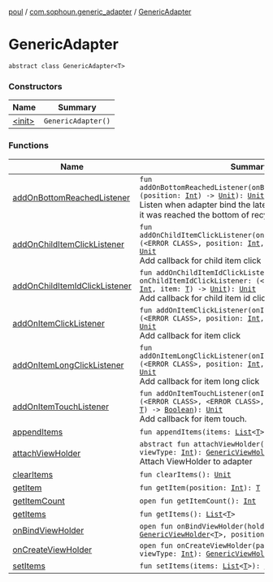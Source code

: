 [poul](../../index.md) / [com.sophoun.generic_adapter](../index.md) / [GenericAdapter](./index.md)

# GenericAdapter

`abstract class GenericAdapter<T>`

### Constructors

| Name | Summary |
|---|---|
| [&lt;init&gt;](-init-.md) | `GenericAdapter()` |

### Functions

| Name | Summary |
|---|---|
| [addOnBottomReachedListener](add-on-bottom-reached-listener.md) | `fun addOnBottomReachedListener(onBottomReachedListener: (position: `[`Int`](https://kotlinlang.org/api/latest/jvm/stdlib/kotlin/-int/index.html)`) -> `[`Unit`](https://kotlinlang.org/api/latest/jvm/stdlib/kotlin/-unit/index.html)`): `[`Unit`](https://kotlinlang.org/api/latest/jvm/stdlib/kotlin/-unit/index.html)<br>Listen when adapter bind the latest item to view. It means it was reached the bottom of recycler view. |
| [addOnChildItemClickListener](add-on-child-item-click-listener.md) | `fun addOnChildItemClickListener(onChildItemClickListener: (<ERROR CLASS>, position: `[`Int`](https://kotlinlang.org/api/latest/jvm/stdlib/kotlin/-int/index.html)`, item: `[`T`](index.md#T)`) -> `[`Unit`](https://kotlinlang.org/api/latest/jvm/stdlib/kotlin/-unit/index.html)`): `[`Unit`](https://kotlinlang.org/api/latest/jvm/stdlib/kotlin/-unit/index.html)<br>Add callback for child item click |
| [addOnChildItemIdClickListener](add-on-child-item-id-click-listener.md) | `fun addOnChildItemIdClickListener(childId: `[`Int`](https://kotlinlang.org/api/latest/jvm/stdlib/kotlin/-int/index.html)`, onChildItemIdClickListener: (<ERROR CLASS>, position: `[`Int`](https://kotlinlang.org/api/latest/jvm/stdlib/kotlin/-int/index.html)`, item: `[`T`](index.md#T)`) -> `[`Unit`](https://kotlinlang.org/api/latest/jvm/stdlib/kotlin/-unit/index.html)`): `[`Unit`](https://kotlinlang.org/api/latest/jvm/stdlib/kotlin/-unit/index.html)<br>Add callback for child item id click |
| [addOnItemClickListener](add-on-item-click-listener.md) | `fun addOnItemClickListener(onItemClickListener: (<ERROR CLASS>, position: `[`Int`](https://kotlinlang.org/api/latest/jvm/stdlib/kotlin/-int/index.html)`, item: `[`T`](index.md#T)`) -> `[`Unit`](https://kotlinlang.org/api/latest/jvm/stdlib/kotlin/-unit/index.html)`): `[`Unit`](https://kotlinlang.org/api/latest/jvm/stdlib/kotlin/-unit/index.html)<br>Add callback for item click |
| [addOnItemLongClickListener](add-on-item-long-click-listener.md) | `fun addOnItemLongClickListener(onItemLongClickListener: (<ERROR CLASS>, position: `[`Int`](https://kotlinlang.org/api/latest/jvm/stdlib/kotlin/-int/index.html)`, item: `[`T`](index.md#T)`) -> `[`Boolean`](https://kotlinlang.org/api/latest/jvm/stdlib/kotlin/-boolean/index.html)`): `[`Unit`](https://kotlinlang.org/api/latest/jvm/stdlib/kotlin/-unit/index.html)<br>Add callback for item long click |
| [addOnItemTouchListener](add-on-item-touch-listener.md) | `fun addOnItemTouchListener(onItemTouchListener: (<ERROR CLASS>, <ERROR CLASS>, position: `[`Int`](https://kotlinlang.org/api/latest/jvm/stdlib/kotlin/-int/index.html)`, item: `[`T`](index.md#T)`) -> `[`Boolean`](https://kotlinlang.org/api/latest/jvm/stdlib/kotlin/-boolean/index.html)`): `[`Unit`](https://kotlinlang.org/api/latest/jvm/stdlib/kotlin/-unit/index.html)<br>Add callback for item touch. |
| [appendItems](append-items.md) | `fun appendItems(items: `[`List`](https://kotlinlang.org/api/latest/jvm/stdlib/kotlin.collections/-list/index.html)`<`[`T`](index.md#T)`>): `[`Unit`](https://kotlinlang.org/api/latest/jvm/stdlib/kotlin/-unit/index.html) |
| [attachViewHolder](attach-view-holder.md) | `abstract fun attachViewHolder(parent: <ERROR CLASS>, viewType: `[`Int`](https://kotlinlang.org/api/latest/jvm/stdlib/kotlin/-int/index.html)`): `[`GenericViewHolder`](../-generic-view-holder/index.md)`<`[`T`](index.md#T)`>`<br>Attach ViewHolder to adapter |
| [clearItems](clear-items.md) | `fun clearItems(): `[`Unit`](https://kotlinlang.org/api/latest/jvm/stdlib/kotlin/-unit/index.html) |
| [getItem](get-item.md) | `fun getItem(position: `[`Int`](https://kotlinlang.org/api/latest/jvm/stdlib/kotlin/-int/index.html)`): `[`T`](index.md#T) |
| [getItemCount](get-item-count.md) | `open fun getItemCount(): `[`Int`](https://kotlinlang.org/api/latest/jvm/stdlib/kotlin/-int/index.html) |
| [getItems](get-items.md) | `fun getItems(): `[`List`](https://kotlinlang.org/api/latest/jvm/stdlib/kotlin.collections/-list/index.html)`<`[`T`](index.md#T)`>` |
| [onBindViewHolder](on-bind-view-holder.md) | `open fun onBindViewHolder(holder: `[`GenericViewHolder`](../-generic-view-holder/index.md)`<`[`T`](index.md#T)`>, position: `[`Int`](https://kotlinlang.org/api/latest/jvm/stdlib/kotlin/-int/index.html)`): `[`Unit`](https://kotlinlang.org/api/latest/jvm/stdlib/kotlin/-unit/index.html) |
| [onCreateViewHolder](on-create-view-holder.md) | `open fun onCreateViewHolder(parent: <ERROR CLASS>, viewType: `[`Int`](https://kotlinlang.org/api/latest/jvm/stdlib/kotlin/-int/index.html)`): `[`GenericViewHolder`](../-generic-view-holder/index.md)`<`[`T`](index.md#T)`>` |
| [setItems](set-items.md) | `fun setItems(items: `[`List`](https://kotlinlang.org/api/latest/jvm/stdlib/kotlin.collections/-list/index.html)`<`[`T`](index.md#T)`>): `[`Unit`](https://kotlinlang.org/api/latest/jvm/stdlib/kotlin/-unit/index.html) |
